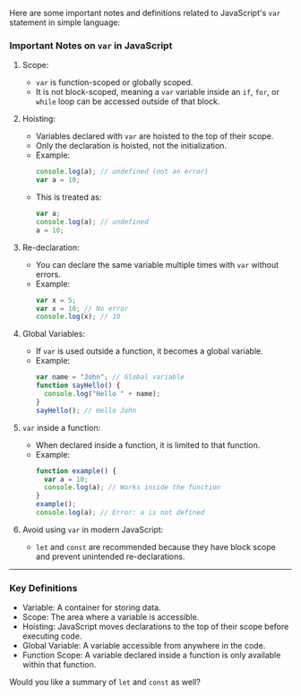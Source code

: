 Here are some important notes and definitions related to JavaScript's `var` statement in simple language:

### Important Notes on `var` in JavaScript
1. Scope:
   - `var` is function-scoped or globally scoped.
   - It is not block-scoped, meaning a `var` variable inside an `if`, `for`, or `while` loop can be accessed outside of that block.

2. Hoisting:
   - Variables declared with `var` are hoisted to the top of their scope.
   - Only the declaration is hoisted, not the initialization.
   - Example:
     ```js
     console.log(a); // undefined (not an error)
     var a = 10;
     ```
   - This is treated as:
     ```js
     var a;
     console.log(a); // undefined
     a = 10;
     ```

3. Re-declaration:
   - You can declare the same variable multiple times with `var` without errors.
   - Example:
     ```js
     var x = 5;
     var x = 10; // No error
     console.log(x); // 10
     ```

4. Global Variables:
   - If `var` is used outside a function, it becomes a global variable.
   - Example:
     ```js
     var name = "John"; // Global variable
     function sayHello() {
       console.log("Hello " + name);
     }
     sayHello(); // Hello John
     ```

5. `var` inside a function:
   - When declared inside a function, it is limited to that function.
   - Example:
     ```js
     function example() {
       var a = 10;
       console.log(a); // Works inside the function
     }
     example();
     console.log(a); // Error: a is not defined
     ```

6. Avoid using `var` in modern JavaScript:
   - `let` and `const` are recommended because they have block scope and prevent unintended re-declarations.

---

### Key Definitions
- Variable: A container for storing data.
- Scope: The area where a variable is accessible.
- Hoisting: JavaScript moves declarations to the top of their scope before executing code.
- Global Variable: A variable accessible from anywhere in the code.
- Function Scope: A variable declared inside a function is only available within that function.

Would you like a summary of `let` and `const` as well?